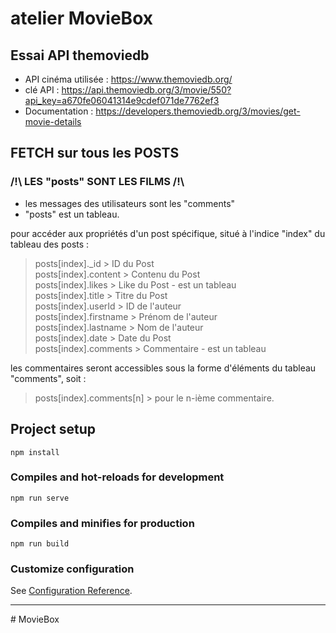 # atelier MovieBox

## Essai API themoviedb

- API cinéma utilisée : https://www.themoviedb.org/
- clé API : https://api.themoviedb.org/3/movie/550?api_key=a670fe06041314e9cdef071de7762ef3
- Documentation : https://developers.themoviedb.org/3/movies/get-movie-details

## FETCH sur tous les POSTS

### /!\ LES "posts" SONT LES FILMS /!\

- les messages des utilisateurs sont les "comments"  
- "posts" est un tableau.  

pour accéder aux propriétés d'un post spécifique, situé à l'indice "index" du tableau des posts :
> posts[index].\_id > ID du Post  
> posts[index].content > Contenu du Post  
> posts[index].likes > Like du Post - est un tableau  
> posts[index].title > Titre du Post  
> posts[index].userId > ID de l'auteur  
> posts[index].firstname > Prénom de l'auteur  
> posts[index].lastname > Nom de l'auteur  
> posts[index].date > Date du Post  
> posts[index].comments > Commentaire - est un tableau  

les commentaires seront accessibles sous la forme d'éléments du tableau "comments", soit :	
> posts[index].comments[n] > pour le n-ième commentaire.

## Project setup
```
npm install

```
### Compiles and hot-reloads for development
```
npm run serve
```

### Compiles and minifies for production

```
npm run build
```

### Customize configuration

See [Configuration Reference](https://cli.vuejs.org/config/).

---
#   M o v i e B o x  
 